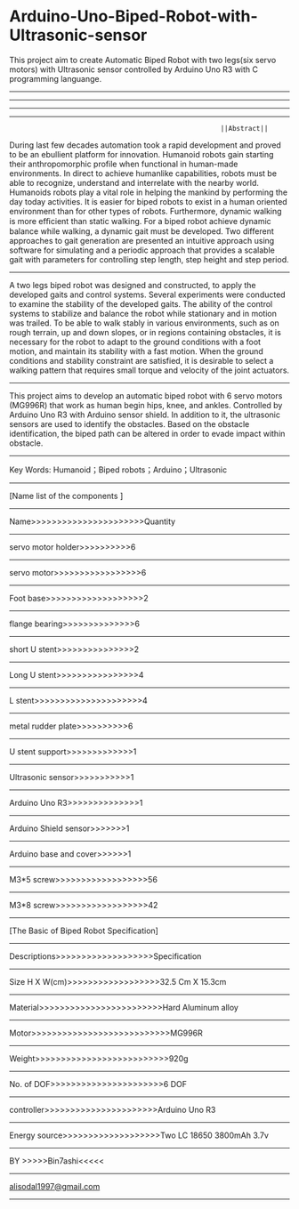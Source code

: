 # Arduino-Uno-Biped-Robot-with-Ultrasonic-sensor
This project aim to create Automatic Biped Robot with two legs(six servo motors) with Ultrasonic sensor controlled by Arduino Uno R3 with C programming languange.
**************************************************************************************************************************************
**************************************************************************************************************************************
**************************************************************************************************************************************
**************************************************************************************************************************************
                                                         ||Abstract||
During last few decades automation took a rapid development and proved to be an ebullient platform for innovation. Humanoid robots gain starting their anthropomorphic profile when functional in human-made environments. In direct to achieve humanlike capabilities, robots must be able to recognize, understand and interrelate with the nearby world. Humanoids robots play a vital role in helping the mankind by performing the day today activities. It is easier for biped robots to exist in a human oriented environment than for other types of robots. Furthermore, dynamic walking is more efﬁcient than static walking. For a biped robot achieve dynamic balance while walking, a dynamic gait must be developed. Two different approaches to gait generation are presented an intuitive approach using software for simulating and a periodic approach that provides a scalable gait with parameters for controlling step length, step height and step period.
********************************************************************************************************************************
A two legs biped robot was designed and constructed, to apply the developed gaits and control systems. Several experiments were conducted to examine the stability of the developed gaits. The ability of the control systems to stabilize and balance the robot while stationary and in motion was trailed. To be able to walk stably in various environments, such as on rough terrain, up and down slopes, or in regions containing obstacles, it is necessary for the robot to adapt to the ground conditions with a foot motion, and maintain its stability with a fast motion. When the ground conditions and stability constraint are satisfied, it is desirable to select a walking pattern that requires small torque and velocity of the joint actuators.
********************************************************************************************************************************
This project aims to develop an automatic biped robot with 6 servo motors (MG996R) that work as human begin hips, knee, and ankles. Controlled by Arduino Uno R3 with Arduino sensor shield. In addition to it, the ultrasonic sensors are used to identify the obstacles. Based on the obstacle identification, the biped path can be altered in order to evade impact within obstacle.
**********************************************************************************************************************************
Key Words: Humanoid；Biped robots；Arduino；Ultrasonic
**********************************************************************************************************************************


[Name list of the components ]
*************************************
Name>>>>>>>>>>>>>>>>>>>>>>Quantity
***********************
servo motor holder>>>>>>>>>>6
***********************
servo motor>>>>>>>>>>>>>>>>>6
***********************
Foot base>>>>>>>>>>>>>>>>>>>2
***********************
flange bearing>>>>>>>>>>>>>>6
***********************
short U stent>>>>>>>>>>>>>>>2
***********************
Long U stent>>>>>>>>>>>>>>>>4
***********************
L stent>>>>>>>>>>>>>>>>>>>>>4
***********************
metal rudder plate>>>>>>>>>>6
***********************
U stent support>>>>>>>>>>>>>1
***********************
Ultrasonic sensor>>>>>>>>>>>1
***********************
Arduino Uno R3>>>>>>>>>>>>>>1
***********************
Arduino Shield sensor>>>>>>>1
***********************
Arduino base and cover>>>>>>1
***********************
M3*5 screw>>>>>>>>>>>>>>>>>>56
***********************
M3*8 screw>>>>>>>>>>>>>>>>>>42
**************************************************************************************************************************
[The Basic of Biped Robot Specification]
***************************************************
Descriptions>>>>>>>>>>>>>>>>>>>Specification
***********************
Size H X W(cm)>>>>>>>>>>>>>>>>>>32.5 Cm X 15.3cm
***********************
Material>>>>>>>>>>>>>>>>>>>>>>>>Hard Aluminum alloy
***********************
Motor>>>>>>>>>>>>>>>>>>>>>>>>>>>MG996R
***********************
Weight>>>>>>>>>>>>>>>>>>>>>>>>>>920g
***********************
No. of DOF>>>>>>>>>>>>>>>>>>>>>>6 DOF
***********************
controller>>>>>>>>>>>>>>>>>>>>>>Arduino Uno R3
***********************
Energy source>>>>>>>>>>>>>>>>>>>Two LC 18650 3800mAh 3.7v
*******************************************************************************************

BY >>>>>Bin7ashi<<<<<
********************
alisodal1997@gmail.com
*****************************


